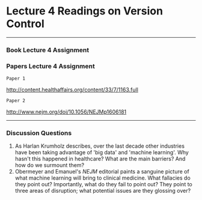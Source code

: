 # Lecture 4 Readings on Version Control
___

### Book Lecture 4 Assignment


### Papers Lecture 4 Assignment
```
Paper 1
```
http://content.healthaffairs.org/content/33/7/1163.full

```
Paper 2
```
http://www.nejm.org/doi/10.1056/NEJMp1606181

___
### Discussion Questions
1. As Harlan Krumholz describes, over the last decade other industries have been taking advantage of 'big data' and 'machine learning'. Why hasn't this happened in healthcare? What are the main barriers? And how do we surmount them?
2. Obermeyer and Emanuel's *NEJM* editorial paints a sanguine picture of what machine learning will bring to clinical medicine. What fallacies do they point out? Importantly, what do they fail to point out? They point to three areas of disruption; what potential issues are they glossing over?
